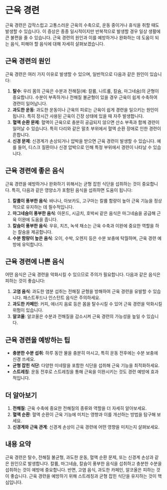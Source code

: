 # 근육 경련

근육 경련은 갑작스럽고 고통스러운 근육의 수축으로, 운동 중이거나 휴식을 취할 때도 발생할 수 있습니다. 이 증상은 종종 일시적이지만 반복적으로 발생할 경우 일상 생활에 큰 불편을 줄 수 있습니다. 근육 경련의 원인과 이를 예방하거나 완화하는 데 도움이 되는 음식, 피해야 할 음식에 대해 자세히 살펴보겠습니다.

## 근육 경련의 원인

근육 경련은 여러 가지 이유로 발생할 수 있으며, 일반적으로 다음과 같은 원인이 있습니다:

1. **탈수**: 우리 몸의 근육은 수분과 전해질(예: 칼륨, 나트륨, 칼슘, 마그네슘)의 균형이 중요합니다. 수분이 부족하거나 전해질 불균형이 있을 경우 근육이 쉽게 수축하여 경련이 일어납니다.
2. **과도한 운동**: 과도한 운동이나 근육의 피로는 근육이 쉽게 경련을 일으키는 원인이 됩니다. 특히 장시간 사용된 근육이 긴장 상태에 있을 때 자주 발생합니다.
3. **혈액 순환 문제**: 혈액이 근육으로 충분히 공급되지 않으면 산소 부족과 함께 경련이 일어날 수 있습니다. 특히 다리와 같은 말초 부위에서 혈액 순환 장애로 인한 경련이 흔합니다.
4. **신경 문제**: 신경계가 손상되거나 압박을 받으면 근육 경련이 발생할 수 있습니다. 예를 들어, 디스크 질환이나 신경 압박으로 인해 특정 부위에서 경련이 나타날 수 있습니다.

## 근육 경련에 좋은 음식

근육 경련을 예방하거나 완화하기 위해서는 균형 잡힌 식단을 섭취하는 것이 중요합니다. 특히, 다음과 같은 영양소가 포함된 음식을 섭취하면 도움이 됩니다:

1. **칼륨이 풍부한 음식**: 바나나, 아보카도, 고구마는 칼륨 함량이 높아 근육 기능을 정상적으로 유지하는 데 필수적입니다.
2. **마그네슘이 풍부한 음식**: 아몬드, 시금치, 호박씨 같은 음식은 마그네슘을 공급해 근육 이완에 도움을 줍니다.
3. **칼슘이 풍부한 음식**: 우유, 치즈, 녹색 채소는 근육 수축과 이완에 중요한 역할을 하는 칼슘을 제공합니다.
4. **수분 함량이 높은 음식**: 오이, 수박, 오렌지 등은 수분 보충에 탁월하며, 근육 경련 예방에 유익합니다.

## 근육 경련에 나쁜 음식

어떤 음식은 근육 경련을 악화시킬 수 있으므로 주의가 필요합니다. 다음과 같은 음식은 피하는 것이 좋습니다:

1. **고염 음식**: 과도한 염분 섭취는 전해질 균형을 방해하여 근육 경련을 유발할 수 있습니다. 패스트푸드나 인스턴트 음식은 주의하세요.
2. **과도한 카페인**: 커피, 에너지 음료 등은 몸을 탈수시킬 수 있어 근육 경련을 악화시킬 위험이 있습니다.
3. **알코올**: 알코올은 수분과 전해질을 감소시켜 근육 경련의 가능성을 높일 수 있습니다.

## 근육 경련을 예방하는 팁

- **충분한 수분 섭취**: 하루 동안 물을 충분히 마시고, 특히 운동 전후에는 수분 보충에 신경 쓰세요.
- **균형 잡힌 식단**: 다양한 미네랄을 포함한 식단을 섭취해 근육 기능을 최적화하세요.
- **스트레칭**: 운동 전후로 스트레칭을 통해 근육을 이완시키는 것도 경련 예방에 효과적입니다.

## 더 알아보기

1. **전해질**: 근육 수축에 중요한 전해질의 종류와 역할을 더 자세히 알아보세요.
2. **혈액 순환**: 혈액 순환이 근육 기능에 미치는 영향과 이를 개선하는 방법을 탐구해 보세요.
3. **신경계와 근육 관계**: 신경계 손상이 근육 경련에 어떤 영향을 미치는지 살펴보세요.

## 내용 요약

근육 경련은 탈수, 전해질 불균형, 과도한 운동, 혈액 순환 문제, 또는 신경계 손상과 같은 원인으로 발생합니다. 칼륨, 마그네슘, 칼슘이 풍부한 음식을 섭취하고 충분한 수분을 섭취하는 것이 예방에 중요합니다. 반면, 고염 음식, 과도한 카페인, 알코올은 피하는 것이 좋습니다. 근육 경련을 예방하기 위해 스트레칭과 균형 잡힌 식단을 유지하는 것이 핵심입니다.